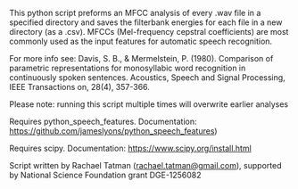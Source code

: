 This python script preforms an MFCC analysis of every .wav file in a specified directory and saves the filterbank
energies for each file in a new directory (as a .csv). MFCCs (Mel-frequency cepstral coefficients) are most commonly used as the input features for automatic speech recognition. 

For more info see: Davis, S. B., & Mermelstein, P. (1980). Comparison of parametric representations for monosyllabic word recognition in continuously spoken sentences. Acoustics, Speech and Signal Processing, IEEE Transactions on, 28(4), 357-366.

Please note: running this script multiple times will overwrite earlier analyses

Requires python_speech_features. Documentation: https://github.com/jameslyons/python_speech_features)

Requires scipy. Documentation: https://www.scipy.org/install.html

Script written by Rachael Tatman (rachael.tatman@gmail.com), supported by National Science Foundation grant DGE-1256082
